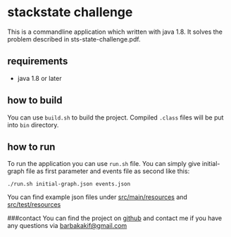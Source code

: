# stackstate challenge

This is a commandline application which written with java 1.8. It solves the problem described in sts-state-challenge.pdf.

## requirements
- java 1.8 or later

## how to build
You can use `build.sh` to build the project. Compiled `.class` files will be put into `bin` directory.

## how to run
To run the application you can use `run.sh` file. You can simply give initial-graph file as first parameter and events file as second like this:

 `./run.sh initial-graph.json events.json`
 
 You can find example json files under [src/main/resources](https://github.com/barbakini/stackstate/tree/master/src/main/resources) and [src/test/resources](https://github.com/barbakini/stackstate/tree/master/src/test/resources)
 
 
 ###contact
 You can find the project on [github](https://github.com/barbakini/stackstate) and contact me if you have any questions via [barbakakif@gmail.com](mailto:barbakakif@gmail.com)


